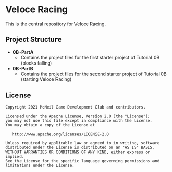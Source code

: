 # Veloce Racing
This is the central repository for Veloce Racing.

## Project Structure
- **0B-PartA**
	- Contains the project files for the first starter project of Tutorial 0B (blocks falling)
- **0B-PartB**
	- Contains the project files for the second starter project of Tutorial 0B (starting Veloce Racing)

## License
    Copyright 2021 McNeil Game Development Club and contributors.

    Licensed under the Apache License, Version 2.0 (the "License");
    you may not use this file except in compliance with the License.
    You may obtain a copy of the License at

       http://www.apache.org/licenses/LICENSE-2.0

    Unless required by applicable law or agreed to in writing, software
    distributed under the License is distributed on an "AS IS" BASIS,
    WITHOUT WARRANTIES OR CONDITIONS OF ANY KIND, either express or implied.
    See the License for the specific language governing permissions and
    limitations under the License.